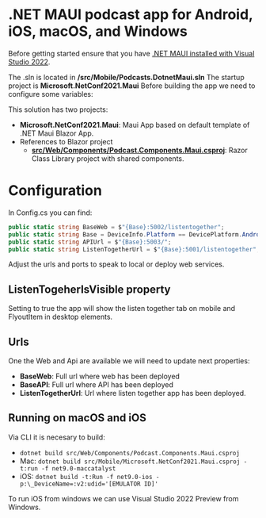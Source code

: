 # .NET MAUI podcast app for Android, iOS, macOS, and Windows

Before getting started ensure that you have [.NET MAUI installed with Visual Studio 2022](https://docs.microsoft.com/dotnet/maui/get-started/installation).

The .sln is located in **/src/Mobile/Podcasts.DotnetMaui.sln**
The startup project is **Microsoft.NetConf2021.Maui**
Before building the app we need to configure some variables:

This solution has two projects:

- **Microsoft.NetConf2021.Maui**: Maui App based on default template of .NET Maui Blazor App.
- References to Blazor project
  - **[src/Web/Components/Podcast.Components.Maui.csproj](/src/Web/Components/Podcast.Components.Maui.csproj)**: Razor Class Library project with shared components.

# Configuration

In Config.cs you can find:

```csharp
public static string BaseWeb = $"{Base}:5002/listentogether";
public static string Base = DeviceInfo.Platform == DevicePlatform.Android ? "http://10.0.2.2" : "http://localhost";
public static string APIUrl = $"{Base}:5003/";
public static string ListenTogetherUrl = $"{Base}:5001/listentogether";
```

Adjust the urls and ports to speak to local or deploy web services.

## ListenTogeherIsVisible property

Setting to true the app will show the listen together tab on mobile and FlyoutItem in desktop elements.

## Urls

One the Web and Api are available we will need to update next properties:

- **BaseWeb**: Full url where web has been deployed
- **BaseAPI**: Full url where API has been deployed
- **ListenTogetherUrl**: Url where listen together app has been deployed.

## Running on macOS and iOS

Via CLI it is necesary to build:

- `dotnet build src/Web/Components/Podcast.Components.Maui.csproj`
- Mac: `dotnet build src/Mobile/Microsoft.NetConf2021.Maui.csproj -t:run -f net9.0-maccatalyst`
- iOS: `dotnet build -t:Run -f net9.0-ios -p:\_DeviceName=:v2:udid='[EMULATOR ID]'`

To run iOS from windows we can use Visual Studio 2022 Preview from Windows.

